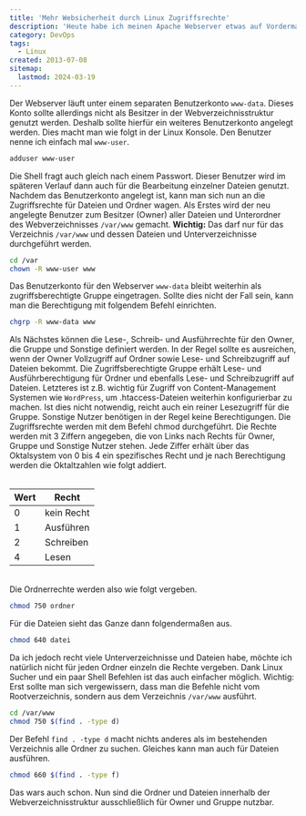 ```yaml
---
title: 'Mehr Websicherheit durch Linux Zugriffsrechte'
description: 'Heute habe ich meinen Apache Webserver etwas auf Vordermann gebracht. Dabei war mir ein Aspekt besonders wichtig: Sicherheit. Allein durch das Bearbeiten der Ordner- und Dateirechte innerhalb des Webverzeichnisses kann man schon für ein wenig mehr Websicherheit sorgen. Bevor es jedoch an die Zugriffsrechte geht, müssen noch ein paar Änderungen vorgenommen werden.'
category: DevOps
tags:
  - Linux
created: 2013-07-08
sitemap:
  lastmod: 2024-03-19
---
```

Der Webserver läuft unter einem separaten Benutzerkonto `www-data`. Dieses Konto sollte allerdings nicht als Besitzer in der Webverzeichnisstruktur genutzt werden. Deshalb sollte hierfür ein weiteres Benutzerkonto angelegt werden. Dies macht man wie folgt in der Linux Konsole. Den Benutzer nenne ich einfach mal `www-user`.

```bash
adduser www-user
```

Die Shell fragt auch gleich nach einem Passwort. Dieser Benutzer wird im späteren Verlauf dann auch für die Bearbeitung einzelner Dateien genutzt. Nachdem das Benutzerkonto angelegt ist, kann man sich nun an die Zugriffsrechte für Dateien und Ordner wagen. Als Erstes wird der neu angelegte Benutzer zum Besitzer (Owner) aller Dateien und Unterordner des Webverzeichnisses `/var/www` gemacht.
**Wichtig:** Das darf nur für das Verzeichnis `/var/www` und dessen Dateien und Unterverzeichnisse durchgeführt werden.

```bash
cd /var
chown -R www-user www
```

Das Benutzerkonto für den Webserver `www-data` bleibt weiterhin als zugriffsberechtigte Gruppe eingetragen. Sollte dies nicht der Fall sein, kann man die Berechtigung mit folgendem Befehl einrichten.

```bash
chgrp -R www-data www
```

Als Nächstes können die Lese-, Schreib- und Ausführrechte für den Owner, die Gruppe und Sonstige definiert werden. In der Regel sollte es ausreichen, wenn der Owner Vollzugriff auf Ordner sowie Lese- und Schreibzugriff auf Dateien bekommt. Die Zugriffsberechtigte Gruppe erhält Lese- und Ausführberechtigung für Ordner und ebenfalls Lese- und Schreibzugriff auf Dateien. Letzteres ist z.B. wichtig für Zugriff von Content-Management Systemen wie `WordPress`, um .htaccess-Dateien weiterhin konfigurierbar zu machen. Ist dies nicht notwendig, reicht auch ein reiner Lesezugriff für die Gruppe. Sonstige Nutzer benötigen in der Regel keine Berechtigungen. Die Zugriffsrechte werden mit dem Befehl chmod durchgeführt. Die Rechte werden mit 3 Ziffern angegeben, die von Links nach Rechts für Owner, Gruppe und Sonstige Nutzer stehen. Jede Ziffer erhält über das Oktalsystem von 0 bis 4 ein spezifisches Recht und je nach Berechtigung werden die Oktaltzahlen wie folgt addiert.
<br/><br/>
<div class="block p-4 rounded-2xl bg-rhino-950">

Wert | Recht
---- | -----
0 | kein Recht
1 | Ausführen
2 | Schreiben
4 | Lesen

</div>
<br/>
Die Ordnerrechte werden also wie folgt vergeben.

```bash
chmod 750 ordner
```

Für die Dateien sieht das Ganze dann folgendermaßen aus.

```bash
chmod 640 datei
```

Da ich jedoch recht viele Unterverzeichnisse und Dateien habe, möchte ich natürlich nicht für jeden Ordner einzeln die Rechte vergeben. Dank Linux Sucher und ein paar Shell Befehlen ist das auch einfacher möglich. Wichtig: Erst sollte man sich vergewissern, dass man die Befehle nicht vom Rootverzeichnis, sondern aus dem Verzeichnis `/var/www` ausführt.

```bash
cd /var/www
chmod 750 $(find . -type d)
```

Der Befehl `find . -type d` macht nichts anderes als im bestehenden Verzeichnis alle Ordner zu suchen. Gleiches kann man auch für Dateien ausführen.

```bash
chmod 660 $(find . -type f)
```

Das wars auch schon. Nun sind die Ordner und Dateien innerhalb der Webverzeichnisstruktur ausschließlich für Owner und Gruppe nutzbar.
